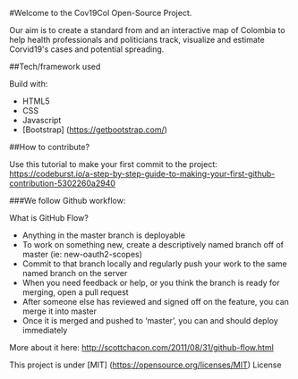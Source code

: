 #Welcome to the Cov19Col Open-Source Project.

Our aim is to create a standard from and an interactive map of Colombia to help health professionals and politicians track, visualize and estimate Corvid19's cases and potential spreading.

##Tech/framework used

Build with:
- HTML5
- CSS
- Javascript
- [Bootstrap] (https://getbootstrap.com/)

##How to contribute?

Use this tutorial to make your first commit to the project:
https://codeburst.io/a-step-by-step-guide-to-making-your-first-github-contribution-5302260a2940

###We follow Github workflow:

What is GitHub Flow?

- Anything in the master branch is deployable
- To work on something new, create a descriptively named branch off of master (ie: new-oauth2-scopes)
- Commit to that branch locally and regularly push your work to the same named branch on the server
- When you need feedback or help, or you think the branch is ready for merging, open a pull request
- After someone else has reviewed and signed off on the feature, you can merge it into master
- Once it is merged and pushed to ‘master’, you can and should deploy immediately

More about it here:
http://scottchacon.com/2011/08/31/github-flow.html

This project is under [MIT] (https://opensource.org/licenses/MIT) License
